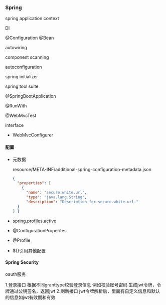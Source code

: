 ### Spring

spring application context

DI

@Configuration @Bean

autowiring

component scanning

autoconfiguration



spring initializer

spring tool suite



@SpringBootApplication

@RunWith

@WebMvcTest



interface  

* WebMvcConfigurer





#### 配置

* 元数据

  resource/META-INF/additional-spring-configuration-metadata.json

  ```json
  {
    "properties": [
      {
        "name": "secure.white.url",
        "type": "java.lang.String",
        "description": "Description for secure.white.url."
    }
  ] }
  ```

  

* spring.profiles.active

* @ConfigurationProperites

* @Profile

* ${}引用其他配置



#### Spring Security

oauth服务 

1.登录接口 
根据不同granttype校验登录信息
	例如校验账号密码
	生成jwt令牌，令牌通过公钥签名，返回jwt
2.刷新接口
	jwt令牌解析后，里面有自定义信息和默认的信息如jwt有效期和有效

